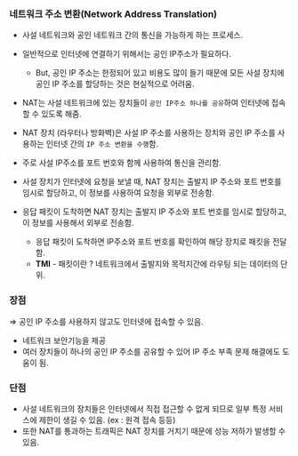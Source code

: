 ### 네트워크 주소 변환(Network Address Translation)

- 사설 네트워크와 공인 네트워크 간의 통신을 가능하게 하는 프로세스.

- 일반적으로 인터넷에 연결하기 위해서는 공인 IP주소가 필요하다.
  
  - But, 공인 IP 주소는 한정되어 있고 비용도 많이 들기 때문에 모든 사설 장치에 공인 IP 주소를 할당하는 것은 현실적으로 어려움.

- NAT는 사설 네트워크에 있는 장치들이 `공인 IP주소 하나를 공유`하여 인터넷에 접속할 수 있도록 해줌.

- NAT 장치 (라우터나 방화벽)은 사설 IP 주소를 사용하는 장치와 공인 IP 주소를 사용하는 인터넷 간의 `IP 주소 변환을 수행`함.

- 주로 사설 IP주소를 포트 번호와 함께 사용하여 통신을 관리함.

- 사설 장치가 인터넷에 요청을 보낼 때, NAT 장치는 출발지 IP 주소와 포트 번호를 임시로 할당하고, 이 정보를 사용하여 요청을 외부로 전송함.

- 응답 패킷이 도착하면 NAT 장치는 출발지 IP 주소와 포트 번호를 임시로 할당하고, 이 정보를 사용해서 외부로 전송함.
  
  - 응답 패킷이 도착하면 IP주소와 포트 번호를 확인하여 해당 장치로 패킷을 전달함.
  - **TMI** - 패킷이란 ? 네트워크에서 출발지와 목적지간에 라우팅 되는 데이터의 단위.

### 장점

⇒ 공인 IP 주소를 사용하지 않고도 인터넷에 접속할 수 있음.

- 네트워크 보안기능을 제공
- 여러 장치들이 하나의 공인 IP 주소를 공유할 수 있어 IP 주소 부족 문제 해결에도 도움이 됨.

### 단점

- 사설 네트워크의 장치들은 인터넷에서 직접 접근할 수 없게 되므로 일부 특정 서비스에 제한이 생길 수 있음. (ex : 원격 접속 등등)
- 또한 NAT를 통과하는 트래픽은 NAT 장치를 거치기 때문에 성능 저하가 발생할 수 있음.
